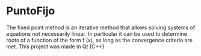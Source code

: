 # PuntoFijo
The fixed point method is an iterative method that allows solving systems of equations not necessarily linear. In particular it can be used to determine roots of a function of the form f (x), as long as the convergence criteria are met. This project was made in Qt (C++)
